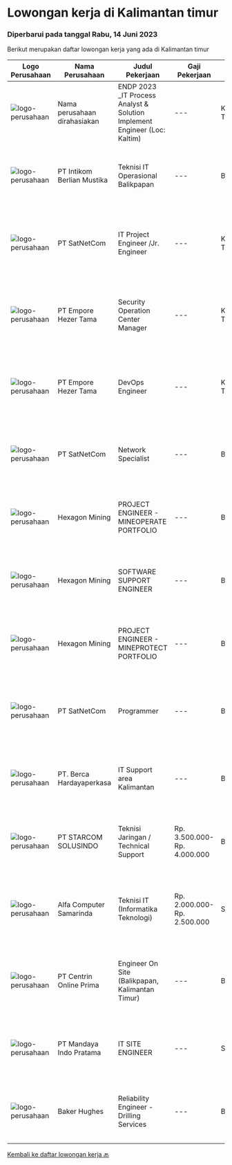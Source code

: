 
  # Lowongan kerja di Kalimantan timur

  ### Diperbarui pada tanggal Rabu, 14 Juni 2023

  Berikut merupakan daftar lowongan kerja yang ada di Kalimantan timur

  |Logo Perusahaan | Nama Perusahaan | Judul Pekerjaan | Gaji Pekerjaan | Lokasi | Deskripsi | Tanggal diunggah | Pranala |
  | -------------- | --------------- | --------------- | --------- | --------- | -------------- | ------- | ----------- |
  |![logo-perusahaan](https://i.ibb.co/sqvTCh9/112815900-stock-vector-no-image-available-icon-flat-vector.webp)|Nama perusahaan dirahasiakan|ENDP 2023 _IT Process Analyst & Solution Implement Engineer (Loc: Kaltim)|---|Kalimantan Timur|Responsibilities Execute the SDLCs to develop solutions according to the business needs. Standardize the internal application development. Supervise...|Rabu, 07 Juni 2023|https://www.jobstreet.co.id/id/job/endp-2023-_it-process-analyst-solution-implement-engineer-loc%3A-kaltim-4362226?token=0~716e51c9-3b9c-4a88-b7be-2384aac64a20&sectionRank=1&jobId=jobstreet-id-job-4362226|
|![logo-perusahaan](https://image-service-cdn.seek.com.au/ea5f264702bab5af336fb703e911912eeb350135/ee4dce1061f3f616224767ad58cb2fc751b8d2dc)|PT Intikom Berlian Mustika|Teknisi IT Operasional Balikpapan|---|Balikpapan|Memperbaiki perangkat IT seperti, Laptop, PC, Printer atau perangkat IT lainnya. Melakukan pemeliharan dan troubleshooting perangkat. Melakukan...|Selasa, 06 Juni 2023|https://www.jobstreet.co.id/id/job/teknisi-it-operasional-balikpapan-4361617?token=0~716e51c9-3b9c-4a88-b7be-2384aac64a20&sectionRank=2&jobId=jobstreet-id-job-4361617|
|![logo-perusahaan](https://image-service-cdn.seek.com.au/6108f58b8d52b8e5523830ee4b11d6074377e515/ee4dce1061f3f616224767ad58cb2fc751b8d2dc)|PT SatNetCom|IT Project Engineer /Jr. Engineer|---|Kalimantan Timur|Skills: Good Knowledge of IT Systems Good Knowledge of wire/wireless computer networking Good Knowledge of Electronic and Electrical Systems Good...|Senin, 05 Juni 2023|https://www.jobstreet.co.id/id/job/it-project-engineer-jr.-engineer-4359140?token=0~716e51c9-3b9c-4a88-b7be-2384aac64a20&sectionRank=3&jobId=jobstreet-id-job-4359140|
|![logo-perusahaan](https://image-service-cdn.seek.com.au/2259157a7317bb480fe35439cf173a75ef7b66c0/ee4dce1061f3f616224767ad58cb2fc751b8d2dc)|PT Empore Hezer Tama|Security Operation Center Manager|---|Kalimantan Timur|Hi Everyone!Our Client (IT Services and IT Consulting), looking for Security Operation Center Manager with below details.Responsibilities:1.	Work with...|Selasa, 06 Juni 2023|https://www.jobstreet.co.id/id/job/security-operation-center-manager-4361379?token=0~716e51c9-3b9c-4a88-b7be-2384aac64a20&sectionRank=4&jobId=jobstreet-id-job-4361379|
|![logo-perusahaan](https://image-service-cdn.seek.com.au/2259157a7317bb480fe35439cf173a75ef7b66c0/ee4dce1061f3f616224767ad58cb2fc751b8d2dc)|PT Empore Hezer Tama|DevOps Engineer|---|Kalimantan Timur|Hi Everyone!Our Client (IT Services and IT Consulting), looking for DevOps Engineer with below details.Responsibilities:1.	Building and setting up new...|Rabu, 07 Juni 2023|https://www.jobstreet.co.id/id/job/devops-engineer-4362904?token=0~716e51c9-3b9c-4a88-b7be-2384aac64a20&sectionRank=5&jobId=jobstreet-id-job-4362904|
|![logo-perusahaan](https://image-service-cdn.seek.com.au/6108f58b8d52b8e5523830ee4b11d6074377e515/ee4dce1061f3f616224767ad58cb2fc751b8d2dc)|PT SatNetCom|Network Specialist|---|Balikpapan|Skills and Requirements: Maximum 34 years old (M) Graduated from a D3/S1 reputable university Experience with the Unix/Linux platform is highly...|Senin, 05 Juni 2023|https://www.jobstreet.co.id/id/job/network-specialist-4358272?token=0~716e51c9-3b9c-4a88-b7be-2384aac64a20&sectionRank=6&jobId=jobstreet-id-job-4358272|
|![logo-perusahaan](https://image-service-cdn.seek.com.au/d1d09bd0ebdd1f5270c4a992ac425bb7da8ba366/ee4dce1061f3f616224767ad58cb2fc751b8d2dc)|Hexagon Mining|PROJECT ENGINEER - MINEOPERATE PORTFOLIO|---|Balikpapan|Are you passionate about working with cutting-edge technology in complex mining environments? Are you looking for a challenge to apply innovative...|Jumat, 02 Juni 2023|https://www.jobstreet.co.id/id/job/project-engineer-mineoperate-portfolio-4345352?token=0~716e51c9-3b9c-4a88-b7be-2384aac64a20&sectionRank=7&jobId=jobstreet-id-job-4345352|
|![logo-perusahaan](https://image-service-cdn.seek.com.au/d1d09bd0ebdd1f5270c4a992ac425bb7da8ba366/ee4dce1061f3f616224767ad58cb2fc751b8d2dc)|Hexagon Mining|SOFTWARE SUPPORT ENGINEER|---|Balikpapan|Are you passionate about working with cutting-edge, proven technology in complex mining environments?Do you aspire to provide top-notch technical...|Jumat, 02 Juni 2023|https://www.jobstreet.co.id/id/job/software-support-engineer-4345327?token=0~716e51c9-3b9c-4a88-b7be-2384aac64a20&sectionRank=8&jobId=jobstreet-id-job-4345327|
|![logo-perusahaan](https://image-service-cdn.seek.com.au/d1d09bd0ebdd1f5270c4a992ac425bb7da8ba366/ee4dce1061f3f616224767ad58cb2fc751b8d2dc)|Hexagon Mining|PROJECT ENGINEER - MINEPROTECT PORTFOLIO|---|Balikpapan|Do you have a passion for saving lives and making a significant impact in improving mine safety? Are you excited about working with cutting-edge...|Jumat, 02 Juni 2023|https://www.jobstreet.co.id/id/job/project-engineer-mineprotect-portfolio-4345338?token=0~716e51c9-3b9c-4a88-b7be-2384aac64a20&sectionRank=9&jobId=jobstreet-id-job-4345338|
|![logo-perusahaan](https://image-service-cdn.seek.com.au/05ca75b4ba30cd324b387479b9064c967524655c/ee4dce1061f3f616224767ad58cb2fc751b8d2dc)|PT SatNetCom|Programmer|---|Balikpapan|Specific Requirements: Have good knowledge as a programmer. Have experience with C#, Javascript, Windows Server, SQL Server, Basic IoT communication....|Rabu, 31 Mei 2023|https://www.jobstreet.co.id/id/job/programmer-4335818?token=0~716e51c9-3b9c-4a88-b7be-2384aac64a20&sectionRank=10&jobId=jobstreet-id-job-4335818|
|![logo-perusahaan](https://image-service-cdn.seek.com.au/6a76252207cfed561e664c874d4631f4aefd8409/ee4dce1061f3f616224767ad58cb2fc751b8d2dc)|PT. Berca Hardayaperkasa|IT Support area Kalimantan|---|Banjarmasin|Tugas &amp; Tanggung Jawab: Melakukan support helpdesk kepada seluruh karyawan (join domain, data migration, etc.) Melakukan analisa...|Selasa, 23 Mei 2023|https://www.jobstreet.co.id/id/job/it-support-area-kalimantan-4343390?token=0~716e51c9-3b9c-4a88-b7be-2384aac64a20&sectionRank=11&jobId=jobstreet-id-job-4343390|
|![logo-perusahaan](https://image-service-cdn.seek.com.au/eb86df59879e48d57b6045deb4ff347a1255c2d3/ee4dce1061f3f616224767ad58cb2fc751b8d2dc)|PT STARCOM SOLUSINDO|Teknisi Jaringan / Technical Support|Rp. 3.500.000-Rp. 4.000.000|Balikpapan|Deskripsi Pekerjaan Maintenance &amp; Troubleshoot Perangkat Melakukan Instalasi Radio BWA, Radio PTP, Switch &amp; Router Dokumentasi Instalasi,...|Jumat, 19 Mei 2023|https://www.jobstreet.co.id/id/job/teknisi-jaringan-technical-support-4339473?token=0~716e51c9-3b9c-4a88-b7be-2384aac64a20&sectionRank=12&jobId=jobstreet-id-job-4339473|
|![logo-perusahaan](https://i.ibb.co/sqvTCh9/112815900-stock-vector-no-image-available-icon-flat-vector.webp)|Alfa Computer Samarinda|Teknisi IT (Informatika Teknologi)|Rp. 2.000.000-Rp. 2.500.000|Samarinda|Kualifikasi : Usia maksimal 35 tahun Tidak sedang kuliah Diutamakan yang mengerti jaringan LAN Dapat bekerjasama dengan team Domisili Samarinda,...|Selasa, 23 Mei 2023|https://www.jobstreet.co.id/id/job/teknisi-it-informatika-teknologi-4344352?token=0~716e51c9-3b9c-4a88-b7be-2384aac64a20&sectionRank=13&jobId=jobstreet-id-job-4344352|
|![logo-perusahaan](https://image-service-cdn.seek.com.au/1ca82081b648558f817a33527d3d917a18f470b9/ee4dce1061f3f616224767ad58cb2fc751b8d2dc)|PT Centrin Online Prima|Engineer On Site (Balikpapan, Kalimantan Timur)|---|Balikpapan|Kualifikasi: Maksimal umur 35 Pendidikan minimal SMU/SMK Memiliki pengalaman dibidang tersebut 2 tahun Memiliki keahlian jaringan komputer (Instalasi...|Rabu, 17 Mei 2023|https://www.jobstreet.co.id/id/job/engineer-on-site-balikpapan-kalimantan-timur-4337137?token=0~716e51c9-3b9c-4a88-b7be-2384aac64a20&sectionRank=14&jobId=jobstreet-id-job-4337137|
|![logo-perusahaan](https://i.ibb.co/sqvTCh9/112815900-stock-vector-no-image-available-icon-flat-vector.webp)|PT Mandaya Indo Pratama|IT SITE ENGINEER|---|Samarinda|Kualifikasi pendidikan D3/S1 informatika bersedia ditempatkan dilokasi site jujur disiplin bertanggung jawab dpat bekerja dalam teamwork skils...|Jumat, 19 Mei 2023|https://www.jobstreet.co.id/id/job/it-site-engineer-4340443?token=0~716e51c9-3b9c-4a88-b7be-2384aac64a20&sectionRank=15&jobId=jobstreet-id-job-4340443|
|![logo-perusahaan](https://image-service-cdn.seek.com.au/f265e6d35d90e3a2d84b670c7c68b9a179cb4668/ee4dce1061f3f616224767ad58cb2fc751b8d2dc)|Baker Hughes|Reliability Engineer - Drilling Services|---|Balikpapan|Are you a Reliability Engineer looking for an interesting and inspiring opportunity?Are you passionate about being part of a successful team?Be part...|Kamis, 08 Juni 2023|https://www.jobstreet.co.id/id/job/reliability-engineer-drilling-services-1035868500?token=0~716e51c9-3b9c-4a88-b7be-2384aac64a20&sectionRank=16&jobId=jobstreet-id-job-1035868500|


  [Kembali ke daftar lowongan kerja 🔙](../README.md#daftar-lowongan-kerja)
  